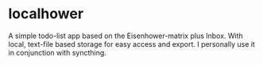 # localhower
A simple todo-list app based on the Eisenhower-matrix plus Inbox. With local, text-file based storage for easy access and export. 
I personally use it in conjunction with syncthing.
